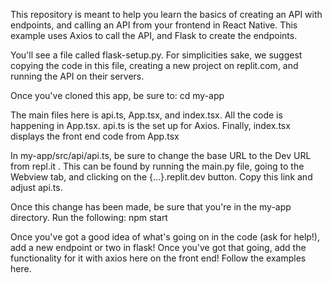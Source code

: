 This repository is meant to help you learn the basics of creating an API with endpoints, 
and calling an API from your frontend in React Native. This example uses Axios to call the API,
and Flask to create the endpoints.

You'll see a file called flask-setup.py. For simplicities sake, we suggest copying the code
in this file, creating a new project on replit.com, and running the API on their servers. 


Once you've cloned this app, be sure to:
cd my-app

The main files here is api.ts, App.tsx, and index.tsx. All the code is happening in App.tsx.
api.ts is the set up for Axios. Finally, index.tsx displays the front end code from App.tsx

In my-app/src/api/api.ts, be sure to change the base URL to the Dev URL from repl.it .
This can be found by running the main.py file, going to the Webview tab, and clicking on the {...}.replit.dev button.
Copy this link and adjust api.ts.

Once this change has been made, be sure that you're in the my-app directory. Run the following:
npm start

Once you've got a good idea of what's going on in the code (ask for help!),
add a new endpoint or two in flask! Once you've got that going, add the functionality
for it with axios here on the front end! Follow the examples here.